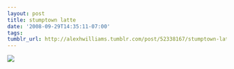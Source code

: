 ```yaml
---
layout: post
title: stumptown latte
date: '2008-09-29T14:35:11-07:00'
tags: 
tumblr_url: http://alexhwilliams.tumblr.com/post/52338167/stumptown-latte
---
```

<img src="http://24.media.tumblr.com/EXq6qISREeh5z18wH2B0XPiIo1_250.jpg"/>
